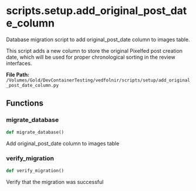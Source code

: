 # scripts.setup.add_original_post_date_column

Database migration script to add original_post_date column to images table.

This script adds a new column to store the original Pixelfed post creation date,
which will be used for proper chronological sorting in the review interfaces.

**File Path:** `/Volumes/Gold/DevContainerTesting/vedfolnir/scripts/setup/add_original_post_date_column.py`

## Functions

### migrate_database

```python
def migrate_database()
```

Add original_post_date column to images table

### verify_migration

```python
def verify_migration()
```

Verify that the migration was successful

